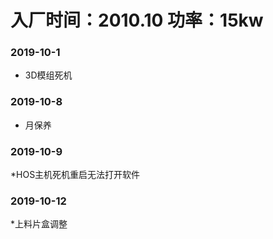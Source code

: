 ﻿# 入厂时间：2010.10 功率：15kw
### 2019-10-1
* 3D模组死机
### 2019-10-8
* 月保养
### 2019-10-9
*HOS主机死机重启无法打开软件
### 2019-10-12
*上料片盒调整
